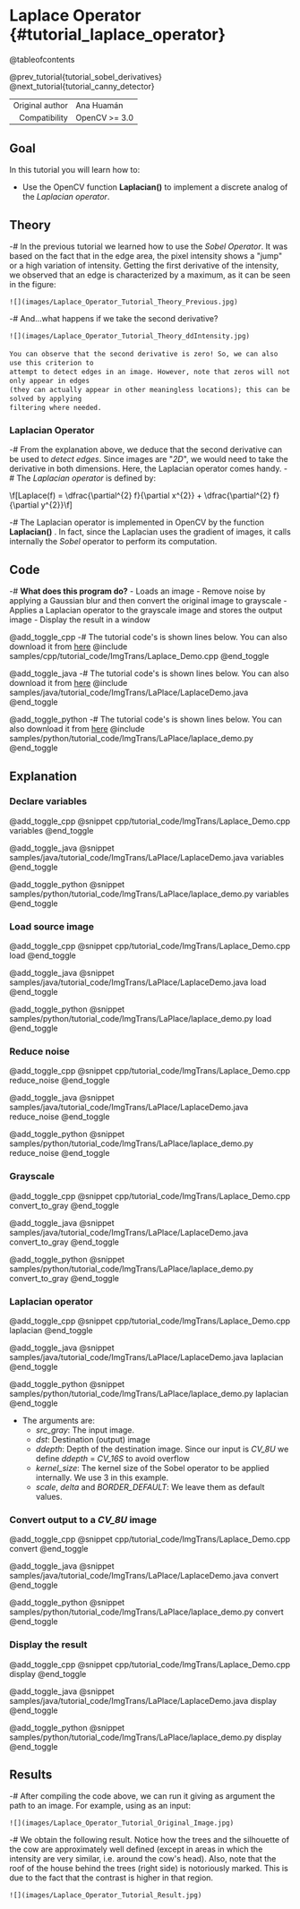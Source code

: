 Laplace Operator {#tutorial_laplace_operator}
================

@tableofcontents

@prev_tutorial{tutorial_sobel_derivatives}
@next_tutorial{tutorial_canny_detector}

|    |    |
| -: | :- |
| Original author | Ana Huamán |
| Compatibility | OpenCV >= 3.0 |

Goal
----

In this tutorial you will learn how to:

-   Use the OpenCV function **Laplacian()** to implement a discrete analog of the *Laplacian
    operator*.

Theory
------

-#  In the previous tutorial we learned how to use the *Sobel Operator*. It was based on the fact
    that in the edge area, the pixel intensity shows a "jump" or a high variation of intensity.
    Getting the first derivative of the intensity, we observed that an edge is characterized by a
    maximum, as it can be seen in the figure:

    ![](images/Laplace_Operator_Tutorial_Theory_Previous.jpg)

-#  And...what happens if we take the second derivative?

    ![](images/Laplace_Operator_Tutorial_Theory_ddIntensity.jpg)

    You can observe that the second derivative is zero! So, we can also use this criterion to
    attempt to detect edges in an image. However, note that zeros will not only appear in edges
    (they can actually appear in other meaningless locations); this can be solved by applying
    filtering where needed.

### Laplacian Operator

-#  From the explanation above, we deduce that the second derivative can be used to *detect edges*.
    Since images are "*2D*", we would need to take the derivative in both dimensions. Here, the
    Laplacian operator comes handy.
-#  The *Laplacian operator* is defined by:

\f[Laplace(f) = \dfrac{\partial^{2} f}{\partial x^{2}} + \dfrac{\partial^{2} f}{\partial y^{2}}\f]

-#  The Laplacian operator is implemented in OpenCV by the function **Laplacian()** . In fact,
    since the Laplacian uses the gradient of images, it calls internally the *Sobel* operator to
    perform its computation.

Code
----

-#  **What does this program do?**
    -   Loads an image
    -   Remove noise by applying a Gaussian blur and then convert the original image to grayscale
    -   Applies a Laplacian operator to the grayscale image and stores the output image
    -   Display the result in a window

@add_toggle_cpp
-#  The tutorial code's is shown lines below. You can also download it from
    [here](https://raw.githubusercontent.com/opencv/opencv/4.x/samples/cpp/tutorial_code/ImgTrans/Laplace_Demo.cpp)
    @include samples/cpp/tutorial_code/ImgTrans/Laplace_Demo.cpp
@end_toggle

@add_toggle_java
-#  The tutorial code's is shown lines below. You can also download it from
    [here](https://raw.githubusercontent.com/opencv/opencv/4.x/samples/java/tutorial_code/ImgTrans/LaPlace/LaplaceDemo.java)
    @include samples/java/tutorial_code/ImgTrans/LaPlace/LaplaceDemo.java
@end_toggle

@add_toggle_python
-#  The tutorial code's is shown lines below. You can also download it from
    [here](https://raw.githubusercontent.com/opencv/opencv/4.x/samples/python/tutorial_code/ImgTrans/LaPlace/laplace_demo.py)
    @include samples/python/tutorial_code/ImgTrans/LaPlace/laplace_demo.py
@end_toggle

Explanation
-----------

### Declare variables

@add_toggle_cpp
@snippet cpp/tutorial_code/ImgTrans/Laplace_Demo.cpp variables
@end_toggle

@add_toggle_java
@snippet samples/java/tutorial_code/ImgTrans/LaPlace/LaplaceDemo.java variables
@end_toggle

@add_toggle_python
@snippet samples/python/tutorial_code/ImgTrans/LaPlace/laplace_demo.py variables
@end_toggle

### Load source image

@add_toggle_cpp
@snippet cpp/tutorial_code/ImgTrans/Laplace_Demo.cpp load
@end_toggle

@add_toggle_java
@snippet samples/java/tutorial_code/ImgTrans/LaPlace/LaplaceDemo.java load
@end_toggle

@add_toggle_python
@snippet samples/python/tutorial_code/ImgTrans/LaPlace/laplace_demo.py load
@end_toggle

### Reduce noise

@add_toggle_cpp
@snippet cpp/tutorial_code/ImgTrans/Laplace_Demo.cpp reduce_noise
@end_toggle

@add_toggle_java
@snippet samples/java/tutorial_code/ImgTrans/LaPlace/LaplaceDemo.java reduce_noise
@end_toggle

@add_toggle_python
@snippet samples/python/tutorial_code/ImgTrans/LaPlace/laplace_demo.py reduce_noise
@end_toggle

### Grayscale

@add_toggle_cpp
@snippet cpp/tutorial_code/ImgTrans/Laplace_Demo.cpp convert_to_gray
@end_toggle

@add_toggle_java
@snippet samples/java/tutorial_code/ImgTrans/LaPlace/LaplaceDemo.java convert_to_gray
@end_toggle

@add_toggle_python
@snippet samples/python/tutorial_code/ImgTrans/LaPlace/laplace_demo.py convert_to_gray
@end_toggle

### Laplacian operator

@add_toggle_cpp
@snippet cpp/tutorial_code/ImgTrans/Laplace_Demo.cpp laplacian
@end_toggle

@add_toggle_java
@snippet samples/java/tutorial_code/ImgTrans/LaPlace/LaplaceDemo.java laplacian
@end_toggle

@add_toggle_python
@snippet samples/python/tutorial_code/ImgTrans/LaPlace/laplace_demo.py laplacian
@end_toggle

-   The arguments are:
    -   *src_gray*: The input image.
    -   *dst*: Destination (output) image
    -   *ddepth*: Depth of the destination image. Since our input is *CV_8U* we define *ddepth* =
        *CV_16S* to avoid overflow
    -   *kernel_size*: The kernel size of the Sobel operator to be applied internally. We use 3 in
        this example.
    -   *scale*, *delta* and *BORDER_DEFAULT*: We leave them as default values.

### Convert output to a *CV_8U* image

@add_toggle_cpp
@snippet cpp/tutorial_code/ImgTrans/Laplace_Demo.cpp convert
@end_toggle

@add_toggle_java
@snippet samples/java/tutorial_code/ImgTrans/LaPlace/LaplaceDemo.java convert
@end_toggle

@add_toggle_python
@snippet samples/python/tutorial_code/ImgTrans/LaPlace/laplace_demo.py convert
@end_toggle

### Display the result

@add_toggle_cpp
@snippet cpp/tutorial_code/ImgTrans/Laplace_Demo.cpp display
@end_toggle

@add_toggle_java
@snippet samples/java/tutorial_code/ImgTrans/LaPlace/LaplaceDemo.java display
@end_toggle

@add_toggle_python
@snippet samples/python/tutorial_code/ImgTrans/LaPlace/laplace_demo.py display
@end_toggle

Results
-------

-#  After compiling the code above, we can run it giving as argument the path to an image. For
    example, using as an input:

    ![](images/Laplace_Operator_Tutorial_Original_Image.jpg)

-#  We obtain the following result. Notice how the trees and the silhouette of the cow are
    approximately well defined (except in areas in which the intensity are very similar, i.e. around
    the cow's head). Also, note that the roof of the house behind the trees (right side) is
    notoriously marked. This is due to the fact that the contrast is higher in that region.

    ![](images/Laplace_Operator_Tutorial_Result.jpg)

